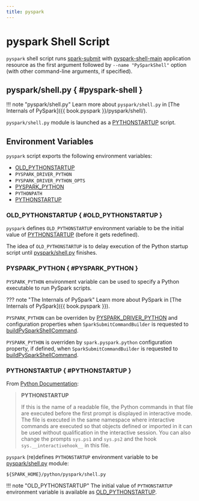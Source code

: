 ```yaml
---
title: pyspark
---
```


# pyspark Shell Script

`pyspark` shell script runs [spark-submit](spark-submit/index.md) with [pyspark-shell-main](#pyspark-shell-main) application resource as the first argument followed by `--name "PySparkShell"` option (with other command-line arguments, if specified).

## pyspark/shell.py { #pyspark-shell }

!!! note "pyspark/shell.py"
    Learn more about `pyspark/shell.py` in [The Internals of PySpark]({{ book.pyspark }}/pyspark/shell/).

`pyspark/shell.py` module is launched as a [PYTHONSTARTUP](#PYTHONSTARTUP) script.

## Environment Variables

`pyspark` script exports the following environment variables:

* [OLD_PYTHONSTARTUP](#OLD_PYTHONSTARTUP)
* `PYSPARK_DRIVER_PYTHON`
* `PYSPARK_DRIVER_PYTHON_OPTS`
* [PYSPARK_PYTHON](#PYSPARK_PYTHON)
* `PYTHONPATH`
* [PYTHONSTARTUP](#PYTHONSTARTUP)

### OLD_PYTHONSTARTUP { #OLD_PYTHONSTARTUP }

`pyspark` defines `OLD_PYTHONSTARTUP` environment variable to be the initial value of [PYTHONSTARTUP](#PYTHONSTARTUP) (before it gets redefined).

The idea of `OLD_PYTHONSTARTUP` is to delay execution of the Python startup script until [pyspark/shell.py](#PYTHONSTARTUP) finishes.

### PYSPARK_PYTHON { #PYSPARK_PYTHON }

`PYSPARK_PYTHON` environment variable can be used to specify a Python executable to run PySpark scripts.

??? note "The Internals of PySpark"
    Learn more about PySpark in [The Internals of PySpark]({{ book.pyspark }}).

`PYSPARK_PYTHON` can be overriden by [PYSPARK_DRIVER_PYTHON](#PYSPARK_DRIVER_PYTHON) and configuration properties when `SparkSubmitCommandBuilder` is requested to [buildPySparkShellCommand](SparkSubmitCommandBuilder.md#buildPySparkShellCommand).

`PYSPARK_PYTHON` is overriden by `spark.pyspark.python` configuration property, if defined, when `SparkSubmitCommandBuilder` is requested to [buildPySparkShellCommand](SparkSubmitCommandBuilder.md#buildPySparkShellCommand).

### PYTHONSTARTUP { #PYTHONSTARTUP }

From [Python Documentation](https://docs.python.org/3/using/cmdline.html):

> **PYTHONSTARTUP**
>
> If this is the name of a readable file, the Python commands in that file are executed before the first prompt is displayed in interactive mode.
> The file is executed in the same namespace where interactive commands are executed so that objects defined or imported in it can be used without qualification in the interactive session.
> You can also change the prompts `sys.ps1` and `sys.ps2` and the hook `sys.__interactivehook__` in this file.

`pyspark` (re)defines `PYTHONSTARTUP` environment variable to be [pyspark/shell.py](#pyspark-shell) module:

```text
${SPARK_HOME}/python/pyspark/shell.py
```

!!! note "OLD_PYTHONSTARTUP"
    The initial value of `PYTHONSTARTUP` environment variable is available as [OLD_PYTHONSTARTUP](#OLD_PYTHONSTARTUP).
